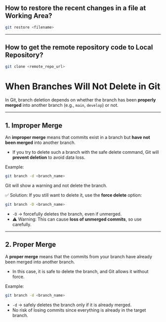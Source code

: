 ## How to restore the recent changes in a file at Working Area?

```bash
git restore <filename>
````

---

## How to get the remote repository code to Local Repository?

```bash
git clone <remote_repo_url>
```

# When Branches Will Not Delete in Git

In Git, branch deletion depends on whether the branch has been **properly merged** into another branch (e.g., `main`, `develop`) or not.  

---

## 1. Improper Merge  

An **improper merge** means that commits exist in a branch but **have not been merged** into another branch.  

- If you try to delete such a branch with the safe delete command, Git will **prevent deletion** to avoid data loss.  

Example:  

```bash
git branch -d <branch_name>
````

Git will show a warning and not delete the branch.

✅ Solution: If you still want to delete it, use the **force delete** option:

```bash
git branch -D <branch_name>
```

* `-D` → forcefully deletes the branch, even if unmerged.
* ⚠️ Warning: This can cause **loss of unmerged commits**, so use carefully.

---

## 2. Proper Merge

A **proper merge** means that the commits from your branch have already been merged into another branch.

* In this case, it is safe to delete the branch, and Git allows it without force.

Example:

```bash
git branch -d <branch_name>
```

* `-d` → safely deletes the branch only if it is already merged.
* No risk of losing commits since everything is already in the target branch.

